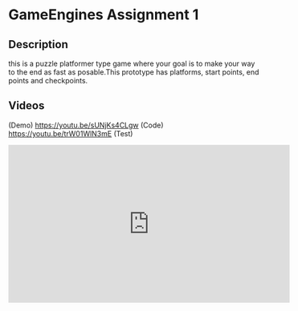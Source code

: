 # GameEngines Assignment 1
## Description
this is a puzzle platformer type game where your goal is to make your way to the end as fast as posable.This prototype has platforms, start points, end points and checkpoints.

## Videos
(Demo)
https://youtu.be/sUNjKs4CLgw
(Code)
https://youtu.be/trW01WlN3mE
(Test)
<iframe width="560" height="315" src="https://www.youtube.com/embed/videoseries?list=PLxnaAZG4HM2vRSaAE9VJtD4yIS5DHsmxX" title="YouTube video player" frameborder="0" allow="accelerometer; autoplay; clipboard-write; encrypted-media; gyroscope; picture-in-picture" allowfullscreen></iframe>